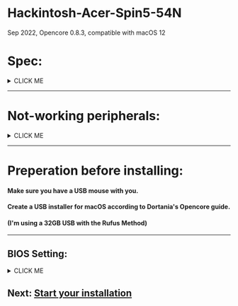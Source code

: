 # Hackintosh-Acer-Spin5-54N
Sep 2022, Opencore 0.8.3, compatible with macOS 12

# Spec:


<details><summary>CLICK ME</summary>
<p>

#### CPU: I5-8250U (Kaby-Lake)
#### GPU: Intel UHD 620
#### Audio: Realtak ALC 295 (w/ Intel Sunrise Point-LP HD Audio)
#### Wi-Fi: Broadcom 94352Z
#### Operating System: macOS 12.6 Monterey & Windows 10
</p>
</details>


--------------------------------------------------------

# Not-working peripherals:

<details><summary>CLICK ME</summary>
<p>

#### Using a touchpen on the monitor (Work in Windows but not macOS)
#### BIOS (After installing both Opencore & Windows Boot Manager, I can't access the BIOS)
#### USB Card Reader
#### Fingerprint sensor
#### HDMI Port (Working DP output by using the Type-C)
#### Function key for toggling Wi-Fi



</p>
</details>

--------------------------------------------------------
# Preperation before installing:
#### Make sure you have a USB mouse with you.
#### Create a USB installer for macOS according to Dortania's Opencore guide.
#### (I'm using a 32GB USB with the Rufus Method)

--------------------------------------------------------
## BIOS Setting:
<details><summary>CLICK ME</summary>
<p>
  
### turn OFF 
#### 1. Secure BOOT 
#### 2. ENABLE VT-D & VT-X (This two will be handled in the ACPI patch) 
#### 3. (Optional) Reset BIOS to default setting


</p>
</details>

## Next: [Start your installation](https://github.com/Bug-nana/Hackintosh-Acer-Spin5-54N/blob/main/Installation%20Guide.md)
